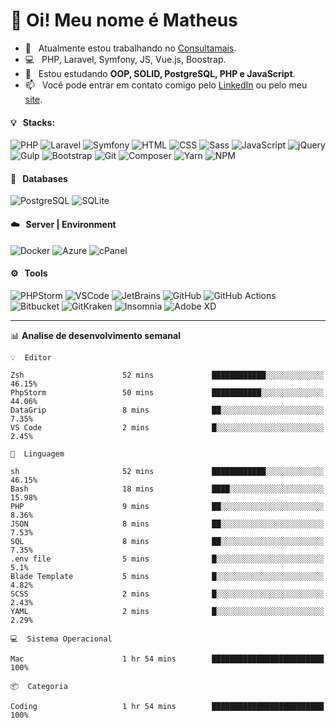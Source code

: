 # 👋 Oi! Meu nome é Matheus

- 🔭 &nbsp; Atualmente estou trabalhando no [Consultamais](https://consultamais.com.br/).
- 💻 &nbsp; PHP, Laravel, Symfony, JS, Vue.js, Boostrap.
- 🌱 &nbsp; Estou estudando **OOP, SOLID, PostgreSQL, PHP e JavaScript**.
- 📫 &nbsp; Você pode entrar em contato comigo pelo [LinkedIn](https://www.linkedin.com/in/matheuscamargoxavier/) ou pelo meu [site](https://matheuscamargo.co).

#### 💡 &nbsp; Stacks:
![PHP](https://img.shields.io/badge/-PHP-777BB4?&logo=php&logoColor=FFFFFF)
![Laravel](https://img.shields.io/badge/-Laravel-FF2D20?&logo=laravel&logoColor=FFFFFF)
![Symfony](https://img.shields.io/badge/-Symfony-000000?&logo=symfony&logoColor=FFFFFF)
![HTML](https://img.shields.io/badge/-HTML-E34F26?&logo=html5&logoColor=FFFFFF)
![CSS](https://img.shields.io/badge/-CSS-1572B6?&logo=css3&logoColor=FFFFFF)
![Sass](https://img.shields.io/badge/-Sass-CC6699?&logo=sass&logoColor=FFFFFF)
![JavaScript](https://img.shields.io/badge/-JavaScript-F7DF1E?&logo=javascript&logoColor=FFFFFF)
![jQuery](https://img.shields.io/badge/-jQuery-0769AD?&logo=jquery&logoColor=FFFFFF)
![Gulp](https://img.shields.io/badge/-Gulp-CF4647?&logo=gulp&logoColor=FFFFFF)
![Bootstrap](https://img.shields.io/badge/-Bootstrap-7952B3?&logo=bootstrap&logoColor=FFFFFF)
![Git](https://img.shields.io/badge/-Git-F05032?&logo=git&logoColor=FFFFFF)
![Composer](https://img.shields.io/badge/-Composer-885630?&logo=composer&logoColor=FFFFFF)
![Yarn](https://img.shields.io/badge/-Yarn-2C8EBB?&logo=yarn&logoColor=FFFFFF)
![NPM](https://img.shields.io/badge/-npm-CB3837?&logo=npm&logoColor=FFFFFF)

#### 💾 &nbsp; Databases
![PostgreSQL](https://img.shields.io/badge/-PostgreSQL-336791?&logo=PostgreSQL&logoColor=FFFFFF)
![SQLite](https://img.shields.io/badge/-SQLite-003B57?&logo=SQLite&logoColor=FFFFFF)

#### ☁️ &nbsp; Server | Environment
![Docker](https://img.shields.io/badge/-Docker-2496ED?&logo=docker&logoColor=FFFFFF)
![Azure](https://img.shields.io/badge/-Azure-0089D6?&logo=microsoft%20azure&logoColor=FFFFFF)
![cPanel](https://img.shields.io/badge/-cPanel-FF6C2C?&logo=cpanel&logoColor=FFFFFF)

#### ⚙️ &nbsp; Tools
![PHPStorm](https://img.shields.io/badge/-PHPStorm-000000?&logo=PHPStorm&logoColor=FFFFFF)
![VSCode](https://img.shields.io/badge/-VSCode-007ACC?&logo=Visual%20Studio%20Code&logoColor=FFFFFF) 
![JetBrains](https://img.shields.io/badge/-JetBrains-000000?&logo=jetbrains&logoColor=FFFFFF) 
![GitHub](https://img.shields.io/badge/-GitHub-181717?&logo=github&logoColor=FFFFFF) 
![GitHub Actions](https://img.shields.io/badge/-GitHub%20Actions-181717?&logo=GitHub%20Actions&logoColor=FFFFFF) 
![Bitbucket](https://img.shields.io/badge/-Bitbucket-0052CC?&logo=bitbucket&logoColor=FFFFFF)
![GitKraken](https://img.shields.io/badge/-GitKraken-179287?&logo=GitKraken&logoColor=FFFFFF)
![Insomnia](https://img.shields.io/badge/-Insomnia-5849BE?&logo=Insomnia&logoColor=FFFFFF)
![Adobe XD](https://img.shields.io/badge/-Adobe%20XD-FF61F6?&logo=adobe%20xd&logoColor=FFFFFF) 
_______

📊  **Analise de desenvolvimento semanal**
```text
💡  Editor

Zsh                      52 mins             ████████████░░░░░░░░░░░░░     46.15%
PhpStorm                 50 mins             ███████████░░░░░░░░░░░░░░     44.06%
DataGrip                 8 mins              ██░░░░░░░░░░░░░░░░░░░░░░░      7.35%
VS Code                  2 mins              █░░░░░░░░░░░░░░░░░░░░░░░░      2.45%
```
```text
💬  Linguagem

sh                       52 mins             ████████████░░░░░░░░░░░░░     46.15%
Bash                     18 mins             ████░░░░░░░░░░░░░░░░░░░░░     15.98%
PHP                      9 mins              ██░░░░░░░░░░░░░░░░░░░░░░░      8.36%
JSON                     8 mins              ██░░░░░░░░░░░░░░░░░░░░░░░      7.53%
SQL                      8 mins              ██░░░░░░░░░░░░░░░░░░░░░░░      7.35%
.env file                5 mins              █░░░░░░░░░░░░░░░░░░░░░░░░       5.1%
Blade Template           5 mins              █░░░░░░░░░░░░░░░░░░░░░░░░      4.82%
SCSS                     2 mins              █░░░░░░░░░░░░░░░░░░░░░░░░      2.43%
YAML                     2 mins              █░░░░░░░░░░░░░░░░░░░░░░░░      2.29%
```
```text
💻  Sistema Operacional

Mac                      1 hr 54 mins        █████████████████████████       100%
```
```text
📦  Categoria

Coding                   1 hr 54 mins        █████████████████████████       100%
```
